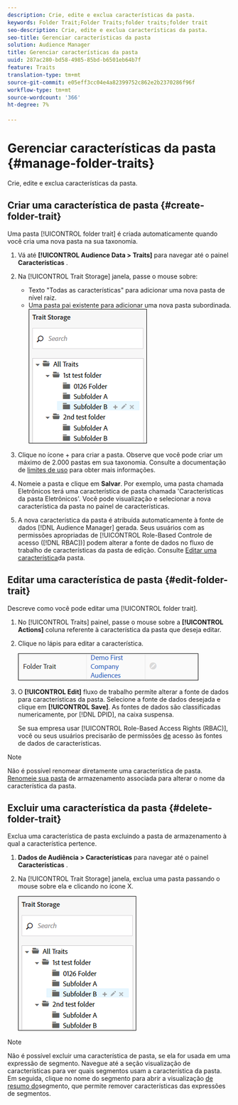 ```yaml
---
description: Crie, edite e exclua características da pasta.
keywords: Folder Trait;Folder Traits;folder traits;folder trait
seo-description: Crie, edite e exclua características da pasta.
seo-title: Gerenciar características da pasta
solution: Audience Manager
title: Gerenciar características da pasta
uuid: 287ac280-bd58-4985-85bd-b6501eb64b7f
feature: Traits
translation-type: tm+mt
source-git-commit: e05eff3cc04e4a82399752c862e2b2370286f96f
workflow-type: tm+mt
source-wordcount: '366'
ht-degree: 7%

---
```



# Gerenciar características da pasta {#manage-folder-traits}

Crie, edite e exclua características da pasta.

## Criar uma característica de pasta {#create-folder-trait}

Uma pasta [!UICONTROL folder trait] é criada automaticamente quando você cria uma nova pasta na sua taxonomia.

<!-- create-folder-trait.xml -->

1. Vá até **[!UICONTROL Audience Data > Traits]** para navegar até o painel **Características** .
1. Na [!UICONTROL Trait Storage] janela, passe o mouse sobre:

   * Texto &quot;Todas as características&quot; para adicionar uma nova pasta de nível raiz.
   * Uma pasta pai existente para adicionar uma nova pasta subordinada.
   ![](assets/folder_traits_create.PNG)

1. Clique no ícone + para criar a pasta. Observe que você pode criar um máximo de 2.000 pastas em sua taxonomia. Consulte a documentação de [limites de uso](../../features/administration/usage-limits.md) para obter mais informações.
1. Nomeie a pasta e clique em **Salvar**. Por exemplo, uma pasta chamada Eletrônicos terá uma característica de pasta chamada &#39;Características da pasta Eletrônicos&#39;. Você pode visualização e selecionar a nova característica da pasta no painel de características.
1. A nova característica da pasta é atribuída automaticamente à fonte de dados [!DNL Audience Manager] gerada. Seus usuários com as permissões apropriadas de [!UICONTROL Role-Based Controle de acesso ([!DNL RBAC])] podem alterar a fonte de dados no fluxo de trabalho de características da pasta de edição. Consulte [Editar uma característica](../../features/traits/manage-folder-traits.md#edit-folder-trait)da pasta.

## Editar uma característica de pasta {#edit-folder-trait}

Descreve como você pode editar uma [!UICONTROL folder trait].

<!-- edit-folder-trait.xml -->

1. No [!UICONTROL Traits] painel, passe o mouse sobre a **[!UICONTROL Actions]** coluna referente à característica da pasta que deseja editar.
1. Clique no lápis para editar a característica.

   ![](assets/folder_traits_edit_border.png)

1. O **[!UICONTROL Edit]** fluxo de trabalho permite alterar a fonte de dados para características da pasta. Selecione a fonte de dados desejada e clique em **[!UICONTROL Save]**. As fontes de dados são classificadas numericamente, por [!DNL DPID], na caixa suspensa.

   Se sua empresa usar [!UICONTROL Role-Based Access Rights (RBAC)], você ou seus usuários precisarão de permissões [de](../../features/traits/about-folder-traits.md#role-based-access-controls) acesso às fontes de dados de características.

>[!NOTE]
>
>Não é possível renomear diretamente uma característica de pasta. [Renomeie sua pasta](../../features/traits/trait-storage.md#rename-delete-trait-storage-folder) de armazenamento associada para alterar o nome da característica da pasta.

## Excluir uma característica da pasta {#delete-folder-trait}

Exclua uma característica de pasta excluindo a pasta de armazenamento à qual a característica pertence.

<!-- delete-folder-trait.xml -->

1. **Dados de Audiência > Características** para navegar até o painel **Características** .
1. Na [!UICONTROL Trait Storage] janela, exclua uma pasta passando o mouse sobre ela e clicando no ícone X.

   ![Resultado da etapa](assets/folder_traits_create.PNG)

>[!NOTE]
>
>Não é possível excluir uma característica de pasta, se ela for usada em uma expressão de segmento. Navegue até a seção visualização [](../../features/traits/trait-details-page.md) de características para ver quais segmentos usam a característica da pasta. Em seguida, clique no nome do segmento para abrir a visualização [de resumo do](../../features/segments/segment-summary-view.md)segmento, que permite remover características das expressões de segmentos.